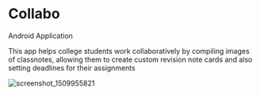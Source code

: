 # Collabo
Android Application

This app helps college students work collaboratively by compiling images of classnotes, allowing them to create custom revision note cards and also setting deadlines for their assignments

![screenshot_1509955821](https://user-images.githubusercontent.com/20831683/32431121-bd1069a8-c297-11e7-981a-818a855c79e7.png)
